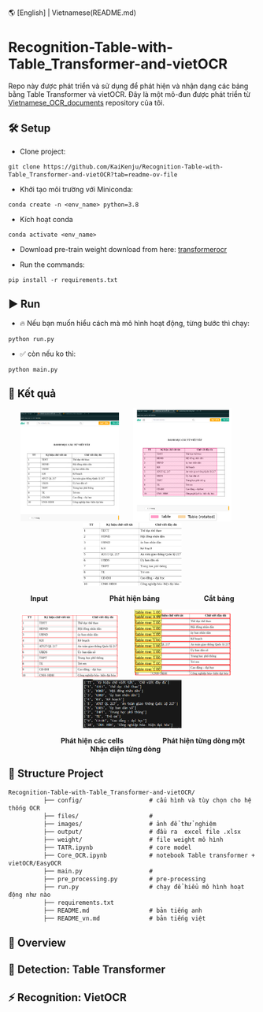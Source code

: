 
🌎 [English] | Vietnamese(README.md)
# Recognition-Table-with-Table_Transformer-and-vietOCR
Repo này được phát triển và sử dụng để phát hiện và nhận dạng các bảng bằng Table Transformer và vietOCR. Đây là một mô-đun được phát triển từ [Vietnamese_OCR_documents](https://github.com/KaiKenju/Vietnamese_OCR_documents) repository của tôi.

## 🛠️ Setup

- Clone  project:

```[bash]
git clone https://github.com/KaiKenju/Recognition-Table-with-Table_Transformer-and-vietOCR?tab=readme-ov-file
```

- Khởi tạo môi trường với Miniconda:

```[bash]
conda create -n <env_name> python=3.8
```
- Kích hoạt conda
```[bash]
conda activate <env_name> 
```
- Download pre-train weight
download from here: [transformerocr](https://drive.google.com/file/d/1g3-Hi4oigfbrrNFZxQCh5qhEYjZU2_Ar/view?usp=drive_link)
 
- Run the commands:
```[bash]
pip install -r requirements.txt
```

## ▶️ Run
* 🔥 Nếu bạn muốn hiểu cách mà mô hình hoạt động, từng bước thì chạy:
```[bash]
python run.py
```
* ✅ còn nếu ko thì:
```[bash]
python main.py
```

## 📝 Kết quả

<p align="center" >
  <img src="images/bang2demo.png" alt="Image 1" width="200" style="margin-right: 25px;"/>
  <img src="files/detect_table.png" alt="Image 2" width="200" style="margin-right: 25px;"/>
  <img src="files/table_cropped.png" alt="Image 3" width="200" />
</p>
<p align="center">
  <strong>Input </strong> &nbsp;&nbsp;&nbsp;&nbsp;&nbsp;&nbsp;&nbsp;&nbsp;&nbsp;&nbsp;&nbsp;&nbsp;&nbsp;&nbsp;&nbsp;&nbsp;&nbsp;&nbsp;&nbsp;&nbsp;&nbsp;&nbsp;&nbsp;&nbsp;&nbsp;&nbsp;&nbsp;&nbsp;&nbsp;&nbsp;
  <strong>Phát hiện bảng </strong> &nbsp;&nbsp;&nbsp;&nbsp;&nbsp;&nbsp;&nbsp;&nbsp;&nbsp;&nbsp;&nbsp;&nbsp;&nbsp;&nbsp;&nbsp;&nbsp;&nbsp;&nbsp;&nbsp;&nbsp;&nbsp;
  <strong>Cắt bảng </strong>
</p>

<p align="center">
  <img src="files/detect_cells.png" alt="Image 4" width="200" style="margin-right: 25px;"/>
  <img src="files/detect_cell_row.png" alt="Image 5" width="200" style="margin-right: 25px;"/>
  <img src="files/recognize_cell.png" alt="Image 6" width="200" />
</p>
<p align="center">
  <strong>&nbsp;&nbsp;&nbsp;&nbsp;&nbsp;&nbsp;&nbsp;&nbsp;&nbsp;&nbsp;&nbsp;&nbsp;&nbsp;&nbsp;&nbsp;&nbsp;&nbsp;&nbsp;&nbsp;&nbsp;&nbsp;&nbsp;&nbsp;&nbsp;</strong>
  <strong>Phát hiện các cells</strong> &nbsp;&nbsp;&nbsp;&nbsp;&nbsp;&nbsp;&nbsp;&nbsp;&nbsp;&nbsp;&nbsp;&nbsp;&nbsp;&nbsp;
  <strong>&nbsp;&nbsp;&nbsp;&nbsp; Phát hiện từng dòng một</strong> &nbsp;&nbsp;&nbsp;&nbsp;&nbsp;&nbsp;&nbsp;&nbsp;&nbsp;&nbsp;&nbsp;&nbsp;&nbsp;&nbsp;&nbsp;
  <strong>Nhận diện từng dòng</strong>&nbsp;&nbsp;&nbsp;&nbsp;&nbsp;&nbsp;&nbsp;&nbsp;&nbsp;&nbsp;&nbsp;&nbsp;&nbsp;&nbsp;&nbsp;&nbsp;&nbsp;&nbsp;&nbsp;&nbsp;&nbsp;&nbsp;&nbsp;
</p>



## 🚀 Structure Project
```[bash]
Recognition-Table-with-Table_Transformer-and-vietOCR/
          ├── config/                   # cấu hình và tùy chọn cho hệ thống OCR
          ├── files/                    # 
          ├── images/                   # ảnh để thử nghiệm
          ├── output/                   # đầu ra  excel file .xlsx
          ├── weight/                   # file weight mô hình
          ├── TATR.ipynb                # core model
          ├── Core_OCR.ipynb            # notebook Table transformer + vietOCR/EasyOCR
          ├── main.py                   # 
          ├── pre_processing.py         # pre-processing
          ├── run.py                    # chạy để hiểu mô hình hoạt động như nào
          ├── requirements.txt     
          ├── README.md                 # bản tiếng anh
          ├── README_vn.md              # bản tiếng việt
```
## 🚀 Overview

## 🚀 Detection: Table Transformer


## ⚡ Recognition: VietOCR

